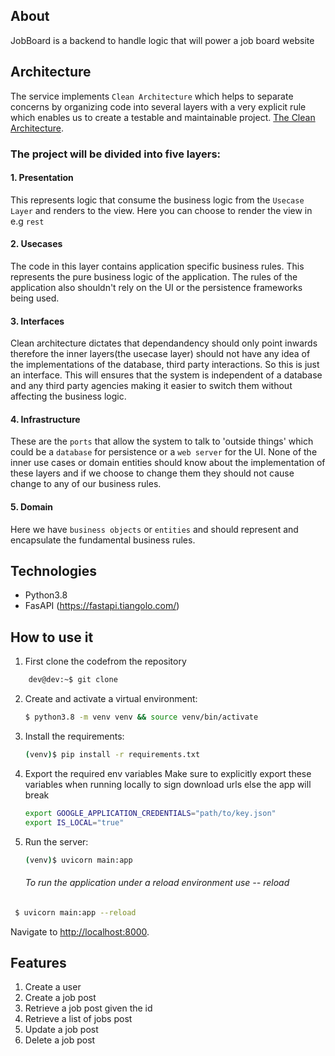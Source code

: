 ## About
JobBoard is a backend to handle logic that will power a job board website

## Architecture
The service implements `Clean Architecture` which helps to separate concerns by organizing code into several layers with a very explicit rule which enables us to create a testable and maintainable project.  [The Clean Architecture](https://blog.8thlight.com/uncle-bob/2012/08/13/the-clean-architecture.html). 


### The project will be divided into five layers:
#### 1. Presentation
This represents logic that consume the business logic from the `Usecase Layer`
and renders to the view. Here you can choose to render the view in e.g `rest` 

#### 2. Usecases
The code in this layer contains application specific business rules. 
This represents the pure business logic of the application.
The rules of the application also shouldn't rely on the UI or the persistence frameworks being used.

#### 3. Interfaces
Clean architecture dictates that dependandency should only point inwards therefore the inner layers(the usecase layer) should not have any idea of the implementations of the database, third party interactions. So this is just an interface.
This will ensures that the system is independent of a database and any third party agencies making it easier to switch them without affecting the business logic.

#### 4. Infrastructure
These are the `ports` that allow the system to talk to 'outside things' which
could be a `database` for persistence or a `web server` for the UI. None of
the inner use cases or domain entities should know about the implementation of
these layers and if we choose to change them they should not cause change to any of our business rules.

#### 5. Domain
Here we have `business objects` or `entities` and should represent and encapsulate the fundamental business rules.


## Technologies
 - Python3.8
 - FasAPI (https://fastapi.tiangolo.com/)

## How to use it

1. First clone the codefrom the repository 
```bash
    dev@dev:~$ git clone 
```
2. Create and activate a virtual environment:
 
   ```sh
   $ python3.8 -m venv venv && source venv/bin/activate
   ```
3. Install the requirements:

   ```sh
   (venv)$ pip install -r requirements.txt
   ```

4. Export the required env variables
   Make sure to explicitly export these variables when running locally to sign download urls else the app will break

   ```sh
   export GOOGLE_APPLICATION_CREDENTIALS="path/to/key.json"
   export IS_LOCAL="true"
   ```
5. Run the server:
   ```sh
   (venv)$ uvicorn main:app
   ```

   ###### To run the application under a reload environment use -- reload

```sh
 $ uvicorn main:app --reload

```

Navigate to [http://localhost:8000](http://localhost:8000).


## Features
1. Create a user
2. Create a job post
3. Retrieve a job post given the id
4. Retrieve a list of jobs post
5. Update a job post
6. Delete a job post